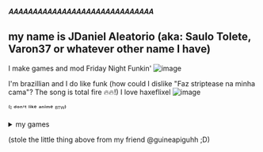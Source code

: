 𝑨𝑨𝑨𝑨𝑨𝑨𝑨𝑨𝑨𝑨𝑨𝑨𝑨𝑨𝑨𝑨𝑨𝑨𝑨𝑨𝑨𝑨𝑨𝑨𝑨𝑨𝑨𝑨𝑨𝑨

## my name is JDaniel Aleatorio (aka: Saulo Tolete, Varon37 or whatever other name I have)

I make games and mod Friday Night Funkin'
![image](https://github.com/user-attachments/assets/5330d801-322b-4c3a-a215-43f6641863b9)

I'm brazillian and I do like funk (how could I dislike "Faz striptease na minha cama"? The song is total fire 🔥🔥!)
I love haxeflixel
![image](https://github.com/user-attachments/assets/d3dc99e6-ecfc-44f9-a325-3db93d93fd72) 

⁽ᴵ ᵈᵒⁿ'ᵗ ˡⁱᵏᵉ ᵃⁿⁱᵐᵉ ᴮᵀᵂ⁾

<details>
  <summary>my games</summary>

  simulador de FUMAR!(https://github.com/JDanielRandomizer/simulador-de-FUMAR)
</details>

(stole the little thing above from my friend @guineapiguhh ;D)
